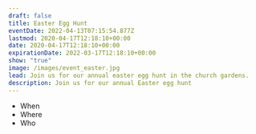 ```yaml
---
draft: false
title: Easter Egg Hunt
eventDate: 2022-04-13T07:15:54.877Z
lastmod: 2020-04-17T12:18:10+00:00
date: 2020-04-17T12:18:10+00:00
expirationDate: 2022-03-17T12:18:10+00:00
show: "true"
image: /images/event_easter.jpg
lead: Join us for our annual easter egg hunt in the church gardens.
description: Join us for our annual Easter egg hunt
---
```


* When
* Where
* Who
